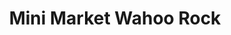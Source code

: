 ---
title: "Mini Market Wahoo Rock"
url: /santa-catalina/mini-market-wahoo-rock/
shop: Supermarkt
---